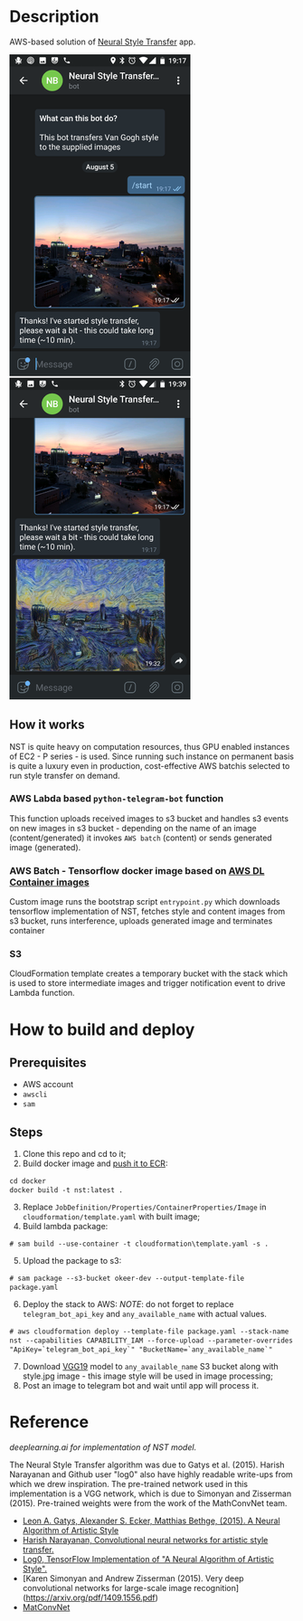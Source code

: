 # Description

AWS-based solution of [Neural Style Transfer](https://en.wikipedia.org/wiki/Neural_Style_Transfer) app.

<p float="left">
  <img src="./images/ex1.png" alt="Made with Angular" title="Angular" width="320"/>
  <img src="./images/ex2.png" alt="Made with Bootstrap" title="Bootstrap" width="320"/>
</p>

## How it works

NST is quite heavy on computation resources, thus GPU enabled instances of EC2 - P series - is used. Since running such instance on permanent basis is quite a luxury even in production, cost-effective AWS batchis selected to run style transfer on demand.

### AWS Labda based `python-telegram-bot` function

This function uploads received images to s3 bucket and handles s3 events on new images in s3 bucket - depending on the name of an image (content/generated) it invokes `AWS batch` (content) or sends generated image (generated).

### AWS Batch - Tensorflow docker image based on [AWS DL Container images](https://docs.aws.amazon.com/dlami/latest/devguide/deep-learning-containers-images.html)

Custom image runs the bootstrap script `entrypoint.py` which downloads tensorflow implementation of NST, fetches style and content images from s3 bucket, runs interference, uploads generated image and terminates container

### S3

CloudFormation template creates a temporary bucket with the stack which is used to store intermediate images and trigger notification event to drive Lambda function.

# How to build and deploy

## Prerequisites

* AWS account
* `awscli`
* `sam`

## Steps

1. Clone this repo and cd to it;
2. Build docker image and [push it to ECR](https://docs.aws.amazon.com/dlami/latest/devguide/deep-learning-containers-custom-images.html):
```
cd docker
docker build -t nst:latest .
```
3. Replace `JobDefinition/Properties/ContainerProperties/Image` in `cloudformation/template.yaml` with built image;
4. Build lambda package:
```
# sam build --use-container -t cloudformation\template.yaml -s .
```
5. Upload the package to s3:
```
# sam package --s3-bucket okeer-dev --output-template-file package.yaml
```
6. Deploy the stack to AWS:
*NOTE*: do not forget to replace `telegram_bot_api_key` and `any_available_name` with actual values.

```
# aws cloudformation deploy --template-file package.yaml --stack-name nst --capabilities CAPABILITY_IAM --force-upload --parameter-overrides "ApiKey=`telegram_bot_api_key`" "BucketName=`any_available_name`"
```
7. Download [VGG19](http://www.vlfeat.org/matconvnet/models/imagenet-vgg-verydeep-19.mat) model to `any_available_name` S3 bucket along with style.jpg image - this image style will be used in image processing;
8. Post an image to telegram bot and wait until app will process it.

# Reference

*deeplearning.ai for implementation of NST model.*

The Neural Style Transfer algorithm was due to Gatys et al. (2015). Harish Narayanan and Github user "log0" also have highly readable write-ups from which we drew inspiration. The pre-trained network used in this implementation is a VGG network, which is due to Simonyan and Zisserman (2015). Pre-trained weights were from the work of the MathConvNet team.

* [Leon A. Gatys, Alexander S. Ecker, Matthias Bethge, (2015). A Neural Algorithm of Artistic Style](https://arxiv.org/abs/1508.06576)
* [Harish Narayanan, Convolutional neural networks for artistic style transfer.](https://harishnarayanan.org/writing/artistic-style-transfer/)
* [Log0, TensorFlow Implementation of "A Neural Algorithm of Artistic Style".](http://www.chioka.in/tensorflow-implementation-neural-algorithm-of-artistic-style)
* [Karen Simonyan and Andrew Zisserman (2015). Very deep convolutional networks for large-scale image recognition] (https://arxiv.org/pdf/1409.1556.pdf)
* [MatConvNet](http://www.vlfeat.org/matconvnet/pretrained/)
